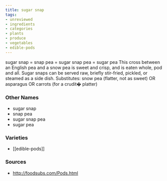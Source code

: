 ```yaml
---
title: sugar snap
tags:
- unreviewed
- ingredients
- categories
- plants
- produce
- vegetables
- edible-pods
---
```

sugar snap = snap pea = sugar snap pea = sugar pea This cross between an English pea and a snow pea is sweet and crisp, and is eaten whole, pod and all. Sugar snaps can be served raw, briefly stir-fried, pickled, or steamed as a side dish. Substitutes: snow pea (flatter, not as sweet) OR asparagus OR carrots (for a crudit� platter)

### Other Names

* sugar snap
* snap pea
* sugar snap pea
* sugar pea

### Varieties

* [[edible-pods]]

### Sources
* http://foodsubs.com/Pods.html
